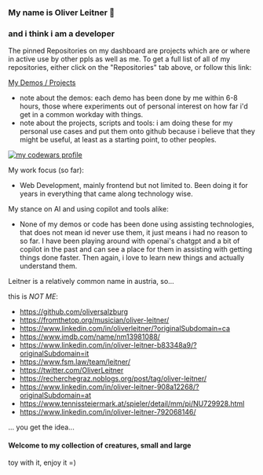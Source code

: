 ### My name is Oliver Leitner 👋

### and i think i am a developer

The pinned Repositories on my dashboard are projects which are or where in active use by other ppls as well as me.
To get a full list of all of my repositories, either click on the "Repositories" tab above, or follow this link:

<a href="https://github.com/OliverLeitner?tab=repositories" title="Full list of my demos and projects">My Demos / Projects</a>

- note about the demos: each demo has been done by me within 6-8 hours, those where experiments out of personal interest on how far i'd get in a common workday with things.
- note about the projects, scripts and tools: i am doing these for my personal use cases and put them onto github because i believe that they might be useful, at least as a starting point, to other peoples.

<a href="https://www.codewars.com/users/OliverLeitner" title="my codewars profile" target="_blank" rel="noopener"><img style="border:0" src="https://www.codewars.com/users/OliverLeitner/badges/large" alt="my codewars profile"/></a>

My work focus (so far):

- Web Development, mainly frontend but not limited to. Been doing it for years in everything that came along technology wise.

My stance on AI and using copilot and tools alike:

- None of my demos or code has been done using assisting technologies, that does not mean id never use them, it just means i had no reason to so far. I have been playing around with openai's chatgpt and a bit of copilot in the past and can see a place for them in assisting with getting things done faster. Then again, i love to learn new things and actually understand them.

Leitner is a relatively common name in austria, so...

this is *NOT ME*:

- https://github.com/oliversalzburg
- https://fromthetop.org/musician/oliver-leitner/
- https://www.linkedin.com/in/oliverleitner/?originalSubdomain=ca
- https://www.imdb.com/name/nm13981088/
- https://www.linkedin.com/in/oliver-leitner-b83348a9/?originalSubdomain=it
- https://www.fsm.law/team/leitner/
- https://twitter.com/OliverLeitner
- https://recherchegraz.noblogs.org/post/tag/oliver-leitner/
- https://www.linkedin.com/in/oliver-leitner-908a12268/?originalSubdomain=at
- https://www.tennissteiermark.at/spieler/detail/mm/pi/NU729928.html
- https://www.linkedin.com/in/oliver-leitner-792068146/

... you get the idea...

<!--
**OliverLeitner/OliverLeitner** is a ✨ _special_ ✨ repository because its `README.md` (this file) appears on your GitHub profile.

Here are some ideas to get you started:

- 🔭 I’m currently working on ...
- 🌱 I’m currently learning ...
- 👯 I’m looking to collaborate on ...
- 🤔 I’m looking for help with ...
- 💬 Ask me about ...
- 📫 How to reach me: ...
- 😄 Pronouns: ...
- ⚡ Fun fact: ...
-->

#### Welcome to my collection of creatures, small and large

toy with it, enjoy it =)
